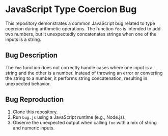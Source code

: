 # JavaScript Type Coercion Bug
This repository demonstrates a common JavaScript bug related to type coercion during arithmetic operations. The function `foo` is intended to add two numbers, but it unexpectedly concatenates strings when one of the inputs is a string.

## Bug Description
The `foo` function does not correctly handle cases where one input is a string and the other is a number. Instead of throwing an error or converting the string to a number, it performs string concatenation, resulting in unexpected behavior.

## Bug Reproduction
1. Clone this repository.
2. Run `bug.js` using a JavaScript runtime (e.g., Node.js).
3. Observe the unexpected output when calling `foo` with a mix of string and numeric inputs.